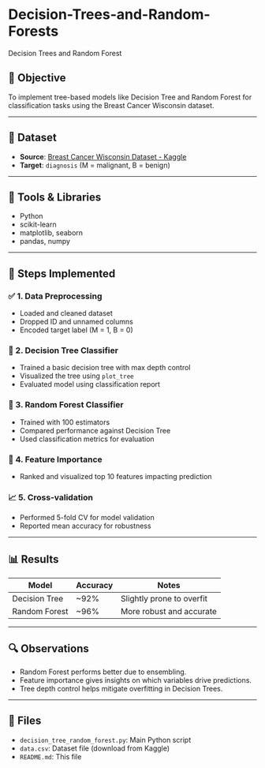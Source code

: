 # Decision-Trees-and-Random-Forests
Decision Trees and Random Forest



## 🎯 Objective
To implement tree-based models like Decision Tree and Random Forest for classification tasks using the Breast Cancer Wisconsin dataset.

---

## 📂 Dataset
- **Source**: [Breast Cancer Wisconsin Dataset - Kaggle](https://www.kaggle.com/datasets/uciml/breast-cancer-wisconsin-data)
- **Target**: `diagnosis` (M = malignant, B = benign)

---

## 🔧 Tools & Libraries
- Python
- scikit-learn
- matplotlib, seaborn
- pandas, numpy

---

## 📌 Steps Implemented

### ✅ 1. Data Preprocessing
- Loaded and cleaned dataset
- Dropped ID and unnamed columns
- Encoded target label (M = 1, B = 0)

### 🌳 2. Decision Tree Classifier
- Trained a basic decision tree with max depth control
- Visualized the tree using `plot_tree`
- Evaluated model using classification report

### 🌲 3. Random Forest Classifier
- Trained with 100 estimators
- Compared performance against Decision Tree
- Used classification metrics for evaluation

### 🔎 4. Feature Importance
- Ranked and visualized top 10 features impacting prediction

### 📈 5. Cross-validation
- Performed 5-fold CV for model validation
- Reported mean accuracy for robustness

---

## 📊 Results

| Model          | Accuracy | Notes                      |
|----------------|----------|----------------------------|
| Decision Tree  | ~92%     | Slightly prone to overfit  |
| Random Forest  | ~96%     | More robust and accurate   |

---

## 🔍 Observations
- Random Forest performs better due to ensembling.
- Feature importance gives insights on which variables drive predictions.
- Tree depth control helps mitigate overfitting in Decision Trees.

---

## 📁 Files
- `decision_tree_random_forest.py`: Main Python script
- `data.csv`: Dataset file (download from Kaggle)
- `README.md`: This file
